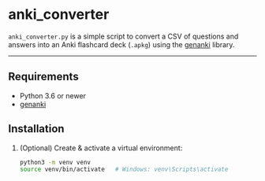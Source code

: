 # anki_converter

`anki_converter.py` is a simple script to convert a CSV of questions and answers into an Anki flashcard deck (`.apkg`) using the [genanki](https://github.com/kerrickstaley/genanki) library.

---

## Requirements

- Python 3.6 or newer  
- [genanki](https://pypi.org/project/genanki/)

## Installation

1. (Optional) Create & activate a virtual environment:
   ```bash
   python3 -m venv venv
   source venv/bin/activate   # Windows: venv\Scripts\activate
